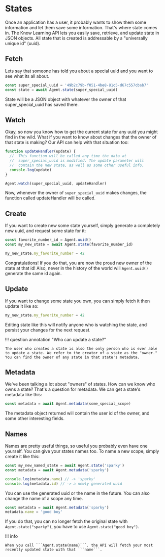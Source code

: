 # States

Once an application has a user, it probably wants to show them some information and let them save some information. That's where state comes in. The Know Learning API lets you easily save, retrieve, and update state in JSON objects. All state that is created is addressable by a "universally unique id" (uuid).

## Fetch

Lets say that someone has told you about a special uuid and you want to see what its all about.

```javascript
const super_special_uuid = '49b2c79b-f051-4be8-81c5-d67c557cbab7'
const state = await Agent.state(super_special_uuid)
```

State will be a JSON object with whatever the owner of that super_special_uuid has saved there.

## Watch

Okay, so now you know how to get the current state for any uuid you might find in the wild. What if you want to know about changes that the owner of that state is making? Our API can help with that situation too:

```javascript
function updateHandler(update) {
  //  This function will be called any time the data at
  //  super_special_uuid is modified. The update parameter will
  //  contain the new state, as well as some other useful info.
  console.log(update)
}

Agent.watch(super_special_uuid, updateHandler)
```

Now, whenever the owner of ```super_special_uuid``` makes changes, the function called updateHandler will be called.


## Create

If you want to create new some state yourself, simply generate a completely new uuid, and request some state for it:

```javascript
const favorite_number_id = Agent.uuid()
const my_new_state = await Agent.state(favorite_number_id)

my_new_state.my_favorite_number = 42
```

Congratulations!
If you do that, you are now the proud new owner of the state at that id!
Also, never in the history of the world will ```Agent.uuid()``` generate the same id again.

## Update

If you want to change some state you own, you can simply fetch it then update it like so:

```javascript
my_new_state.my_favorite_number = 42
```

Editing state like this will notify anyone who is watching the state, and persist your changes for the next request.

!!! question annotation "Who can update a state?"

    The user who creates a state is also the only person who is ever able to update a state. We refer to the creator of a state as the "owner."
    You can find the owner of any state in that state's metadata.

## Metadata

We've been talking a lot about "owners" of states. How can we know who owns a state? That's a question for metadata. We can get a state's metadata like this:

```javascript
const metadata = await Agent.metadata(some_special_scope)
```

The metadata object returned will contain the user id of the owner, and some other interesting fields.

## Names

Names are pretty useful things, so useful you probably even have one yourself.
You can give your states names too.
To name a new scope, simply create it like this:

```javascript
const my_new_named_state = await Agent.state('sparky')
const metadata = await Agent.metadata('sparky')

console.log(metadata.name) // -> 'sparky'
console.log(metadata.id) // -> a newly generated uuid
```

You can use the generated uuid or the name in the future.
You can also change the name of a scope any time.

```javascript
const metadata = await Agent.metadata('sparky')
metadata.name = 'good boy'
```

If you do that, you can no longer fetch the original state with ```Agent.state("sparky")```, you have to use ```Agent.state("good boy")```.

!!! info

    When you call ```Agent.state(name)```, the API will fetch your most recently updated state with that ```name```.